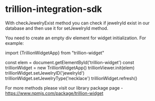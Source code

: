 # trillion-integration-sdk

With checkJewelryExist method you can check if jewelryId exist in our database and then use it for setJewelryId method.

You need to create an empty div element for widget initialization. For example:
<div id="trillion-widget"></div>

import {TrillionWidgetApp} from "trillion-widget"

const elem = document.getElementById('trillion-widget')
const trillionWidget = new TrillionWidgetApp()
trillionViewer.init(elem)
trillionWidget.setJewelryID('jewelryId')
trillionWidget.setJewelryType('necklace')
trillionWidget.refresh()

For more methods please visit our library package page - https://www.npmjs.com/package/trillion-widget

